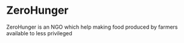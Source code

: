 # ZeroHunger
 ZeroHunger is an NGO which help making food produced by farmers available to less privileged
